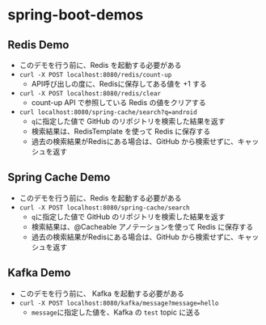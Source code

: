 # spring-boot-demos

## Redis Demo
- このデモを行う前に、Redis を起動する必要がある
- `curl -X POST localhost:8080/redis/count-up`
  - API呼び出しの度に、Redisに保存してある値を +1 する
- `curl -X POST localhost:8080/redis/clear`
  - count-up API で参照している Redis の値をクリアする
- `curl localhost:8080/spring-cache/search?q=android`
  - `q`に指定した値で GitHub のリポジトリを検索した結果を返す
  - 検索結果は、RedisTemplate を使って Redis に保存する
  - 過去の検索結果がRedisにある場合は、GitHub から検索せずに、キャッシュを返す


## Spring Cache Demo
- このデモを行う前に、Redis を起動する必要がある
- `curl -X POST localhost:8080/spring-cache/search`
  - `q`に指定した値で GitHub のリポジトリを検索した結果を返す
  - 検索結果は、@Cacheable アノテーションを使って Redis に保存する
  - 過去の検索結果がRedisにある場合は、GitHub から検索せずに、キャッシュを返す


## Kafka Demo
- このデモを行う前に、 Kafka を起動する必要がある
- `curl -X POST localhost:8080/kafka/message?message=hello`
  - `message`に指定した値を、Kafka の `test` topic に送る